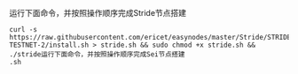 运行下面命令，并按照操作顺序完成Stride节点搭建


~~~
curl -s https://raw.githubusercontent.com/ericet/easynodes/master/Stride/STRIDE-TESTNET-2/install.sh > stride.sh && sudo chmod +x stride.sh && ./stride运行下面命令，并按照操作顺序完成Sei节点搭建
.sh
~~~
